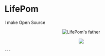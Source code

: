 # LifePom
<!--
**ksnlife/ksnlife** is a ✨ _special_ ✨ repository because its `README.md` (this file) appears on your GitHub profile.

Here are some ideas to get you started:

- 🔭 I’m currently working on ...
- 🌱 I’m currently learning ...
- 👯 I’m looking to collaborate on ...
- 🤔 I’m looking for help with ...
- 💬 Ask me about ...
- 📫 How to reach me: ...
- 😄 Pronouns: ...
- ⚡ Fun fact: ...
-->
I make Open Source

<p align=center> 
  <img src=https://github.com/user-attachments/assets/280e8cd2-a788-4ede-a9a8-61a30206c33c alt="LifePom's father" title="LifePom's father">
</p>

<p align=center>
  <a href="https://skillicons.dev">
    <img src="https://skillicons.dev/icons?i=html,css,js,jquery,php,python,flask,fastapi,nodejs,react,bootstrap,tailwind,firebase,mysql,postgresql,git,github,bitbucket,gitlab,docker,cloudflare,figma,raspberrypi" />
  </a>
</p>
---

